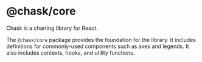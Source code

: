 # @chask/core

Chask is a charting library for React.

The `@chask/core` package provides the foundation for the library.
It includes definitions for commonly-used components such as axes and legends. It also includes contexts, hooks, and utility functions.
